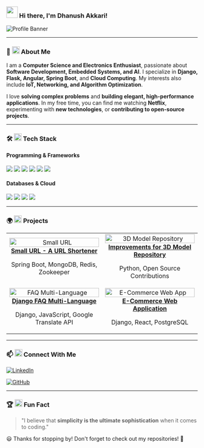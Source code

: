 ### <img src="https://em-content.zobj.net/source/microsoft-teams/363/waving-hand_1f44b.png" width="30px"> Hi there, I'm **Dhanush Akkari**!

![Profile Banner](https://source.unsplash.com/1600x400/?technology,abstract)

---

### 🚀 <img src="https://em-content.zobj.net/source/microsoft-teams/363/rocket_1f680.png" width="20px"> About Me

I am a **Computer Science and Electronics Enthusiast**, passionate about **Software Development, Embedded Systems, and AI**. I specialize in **Django, Flask, Angular, Spring Boot**, and **Cloud Computing**. My interests also include **IoT, Networking, and Algorithm Optimization**.

I love **solving complex problems** and **building elegant, high-performance applications**. In my free time, you can find me watching **Netflix**, experimenting with **new technologies**, or **contributing to open-source projects**.

---

### 🛠 <img src="https://em-content.zobj.net/source/microsoft-teams/363/hammer-and-wrench_1f6e0.png" width="20px"> Tech Stack

#### **Programming & Frameworks**
<p align="left">
  <img src="https://img.shields.io/badge/Python-3776AB?style=for-the-badge&logo=python&logoColor=white">
  <img src="https://img.shields.io/badge/Java-007396?style=for-the-badge&logo=java&logoColor=white">
  <img src="https://img.shields.io/badge/Spring_Boot-6DB33F?style=for-the-badge&logo=springboot&logoColor=white">
  <img src="https://img.shields.io/badge/Django-092E20?style=for-the-badge&logo=django&logoColor=white">
  <img src="https://img.shields.io/badge/Flask-000000?style=for-the-badge&logo=flask&logoColor=white">
  <img src="https://img.shields.io/badge/Angular-DD0031?style=for-the-badge&logo=angular&logoColor=white">
</p>

#### **Databases & Cloud**
<p align="left">
  <img src="https://img.shields.io/badge/MongoDB-47A248?style=for-the-badge&logo=mongodb&logoColor=white">
  <img src="https://img.shields.io/badge/PostgreSQL-336791?style=for-the-badge&logo=postgresql&logoColor=white">
  <img src="https://img.shields.io/badge/Redis-DC382D?style=for-the-badge&logo=redis&logoColor=white">
  <img src="https://img.shields.io/badge/AWS-232F3E?style=for-the-badge&logo=amazonaws&logoColor=white">
</p>

---

### 🌍 <img src="https://em-content.zobj.net/source/microsoft-teams/363/globe-showing-americas_1f30e.png" width="20px"> Projects

<div align="center">

<table>
  <tr>
    <td align="center" width="50%">
      <a href="https://github.com/dhanushakkari/smallurl-spring">
        <img src="https://source.unsplash.com/300x300/?technology,url" width="100%" alt="Small URL">
        <br>
        <b>Small URL - A URL Shortener</b>
      </a>
      <p>Spring Boot, MongoDB, Redis, Zookeeper</p>
    </td>
    <td align="center" width="50%">
      <a href="https://github.com/dhanushakkari/improvements-3dmr-osm">
        <img src="https://source.unsplash.com/300x300/?3d,modeling" width="100%" alt="3D Model Repository">
        <br>
        <b>Improvements for 3D Model Repository</b>
      </a>
      <p>Python, Open Source Contributions</p>
    </td>
  </tr>
  <tr>
    <td align="center" width="50%">
      <a href="https://github.com/dhanushakkari/django-faq-multi-lang">
        <img src="https://source.unsplash.com/300x300/?faq,technology" width="100%" alt="FAQ Multi-Language">
        <br>
        <b>Django FAQ Multi-Language</b>
      </a>
      <p>Django, JavaScript, Google Translate API</p>
    </td>
    <td align="center" width="50%">
      <a href="https://github.com/dhanushakkari/e-commerce-webapp">
        <img src="https://source.unsplash.com/300x300/?shopping,ecommerce" width="100%" alt="E-Commerce Web App">
        <br>
        <b>E-Commerce Web Application</b>
      </a>
      <p>Django, React, PostgreSQL</p>
    </td>
  </tr>
</table>

</div>

---

### 📫 <img src="https://em-content.zobj.net/source/microsoft-teams/363/envelope_2709-fe0f.png" width="20px"> Connect With Me

[![LinkedIn](https://img.shields.io/badge/LinkedIn-Dhanush_Akkari-blue?style=for-the-badge&logo=linkedin)](https://www.linkedin.com/in/dhanushakkari)

[![GitHub](https://img.shields.io/badge/GitHub-Dhanush_Akkari-black?style=for-the-badge&logo=github)](https://github.com/dhanushakkari)

---

### 🏆 <img src="https://em-content.zobj.net/source/microsoft-teams/363/trophy_1f3c6.png" width="20px"> Fun Fact

> "I believe that **simplicity is the ultimate sophistication** when it comes to coding."

😃 Thanks for stopping by! Don't forget to check out my repositories! 🚀
